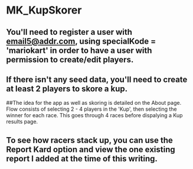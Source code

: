 # MK_KupSkorer

## You'll need to register a user with email5@addr.com, using specialKode = 'mariokart' in order to have a user with permission to create/edit players.

## If there isn't any seed data, you'll need to create at least 2 players to skore a kup.

##The idea for the app as well as skoring is detailed on the About page.
Flow consists of selecting 2 - 4 players in the 'Kup', then selecting the winner for each race. This goes through 4 races before dispalying a Kup results page. 

## To see how racers stack up, you can use the Report Kard option and view the one existing report I added at the time of this writing. 

